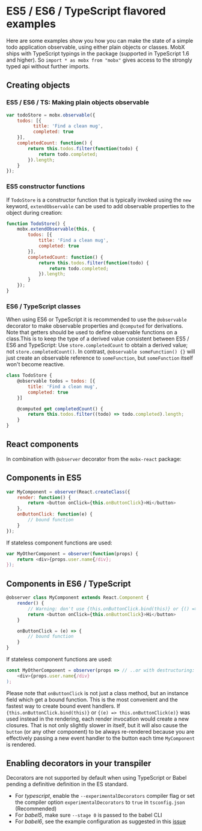 # ES5 / ES6 / TypeScript flavored examples

Here are some examples show you how you can make the state of a simple todo application observable,
using either plain objects or classes.
MobX ships with TypeScript typings in the package (supported in TypeScript 1.6 and higher).
So `import * as mobx from "mobx"` gives access to the strongly typed api without further imports.

## Creating objects

### ES5 / ES6 / TS: Making plain objects observable

```javascript
var todoStore = mobx.observable({
    todos: [{
          title: 'Find a clean mug',
          completed: true
    }],
    completedCount: function() {
        return this.todos.filter(function(todo) {
            return todo.completed;
        }).length;
    }
});
```

### ES5 constructor functions

If `TodoStore` is a constructor function that is typically invoked using the `new` keyword,
`extendObservable` can be used to add observable properties to the object during creation:

```javascript
function TodoStore() {
    mobx.extendObservable(this, {
        todos: [{
            title: 'Find a clean mug',
            completed: true
        }],
        completedCount: function() {
            return this.todos.filter(function(todo) {
                return todo.completed;
            }).length;
        }
    });
}
```

### ES6 / TypeScript classes

When using ES6 or TypeScript it is recommended to use the `@observable` decorator to make observable properties and `@computed` for derivations.
Note that getters should be used to define observable functions on a class.This is to keep the type of a derived value consistent between ES5 / ES6 and TypeScript:
Use `store.completedCount` to obtain a derived value; not `store.completedCount()`.
In contrast, `@observable someFunction() {}` will just create an observable reference to `someFunction`, but `someFunction` itself won't become reactive.


```javascript
class TodoStore {
    @observable todos = todos: [{
        title: 'Find a clean mug',
        completed: true
    }]

    @computed get completedCount() {
        return this.todos.filter((todo) => todo.completed).length;
    }
}
```

## React components

In combination with `@observer` decorator from the `mobx-react` package:

## Components in ES5

```javascript
var MyComponent = observer(React.createClass({
    render: function() {
        return <button onClick={this.onButtonClick}>Hi</button>
    },
    onButtonClick: function(e) {
        // bound function
    }
});
```

If stateless component functions are used:

```javascript
var MyOtherComponent = observer(function(props) {
    return <div>{props.user.name{/div};
});
```

## Components in ES6 / TypeScript

```javascript
@observer class MyComponent extends React.Component {
    render() {
        // Warning: don't use {this.onButtonClick.bind(this)} or {() => this.onButtonClick} !
        return <button onClick={this.onButtonClick}>Hi</button>
    }

    onButtonClick = (e) => {
        // bound function
    }
}
```

If stateless component functions are used:

```javascript
const MyOtherComponent = observer(props => // ..or with destructuring: ({user}) => ..
    <div>{props.user.name{/div}
);
```

Please note that `onButtonClick` is not just a class method, but an instance field which get a bound function.
This is the most convenient and the fastest way to create bound event handlers.
If `{this.onButtonClick.bind(this)}` or `{(e) => this.onButtonClick(e)}` was used instead in the rendering, each render invocation would create a new closures.
That is not only slightly slower in itself, 
but it will also cause the `button` (or any other component) to be always re-rendered because you are effectively passing a new event handler to the button each time `MyComponent` is rendered.  


## Enabling decorators in your transpiler

Decorators are not supported by default when using TypeScript or Babel pending a definitive definition in the ES standard.
* For _typescript_, enable the `--experimentalDecorators` compiler flag or set the compiler option `experimentalDecorators` to `true` in `tsconfig.json` (Recommended)
* For _babel5_, make sure `--stage 0` is passed to the babel CLI
* For _babel6_, see the example configuration as suggested in this [issue](https://github.com/mobxjs/mobx/issues/105)